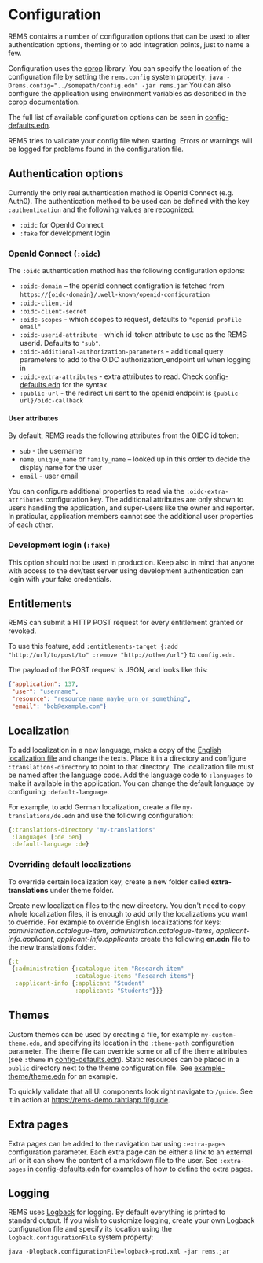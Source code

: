 # Configuration

REMS contains a number of configuration options that can be used to alter authentication options, theming or to add integration points, just to name a few.

Configuration uses the [cprop](https://github.com/tolitius/cprop) library. You can specify the location of the configuration file by setting the `rems.config` system property: `java -Drems.config="../somepath/config.edn" -jar rems.jar` You can also configure the application using environment variables as described in the cprop documentation.

The full list of available configuration options can be seen in [config-defaults.edn](https://github.com/CSCfi/rems/blob/master/resources/config-defaults.edn).

REMS tries to validate your config file when starting. Errors or warnings will be logged for problems found in the configuration file.

## Authentication options

Currently the only real authentication method is OpenId Connect (e.g. Auth0). The authentication method to be used can be defined with the key `:authentication` and the following values are recognized:

* `:oidc` for OpenId Connect
* `:fake` for development login

### OpenId Connect (`:oidc`)

The `:oidc` authentication method has the following configuration options:

* `:oidc-domain` – the openid connect configration is fetched from `https://{oidc-domain}/.well-known/openid-configuration`
* `:oidc-client-id`
* `:oidc-client-secret`
* `:oidc-scopes` - which scopes to request, defaults to `"openid profile email"`
* `:oidc-userid-attribute` – which id-token attribute to use as the REMS userid. Defaults to `"sub"`.
* `:oidc-additional-authorization-parameters` - additional query parameters to add to the OIDC authorization_endpoint url when logging in
* `:oidc-extra-attributes` - extra attributes to read. Check [config-defaults.edn](https://github.com/CSCfi/rems/blob/master/resources/config-defaults.edn) for the syntax.
* `:public-url` - the redirect uri sent to the openid endpoint is `{public-url}/oidc-callback`

#### User attributes

By default, REMS reads the following attributes from the OIDC id token:

* `sub` - the username
* `name`, `unique_name` or `family_name` – looked up in this order to decide the display name for the user
* `email` - user email

You can configure additional properties to read via the
`:oidc-extra-attributes` configuration key. The additional attributes
are only shown to users handling the application, and super-users like
the owner and reporter. In praticular, application members cannot see
the additional user properties of each other.

### Development login (`:fake`)

This option should not be used in production. Keep also in mind that anyone with access to the dev/test server using development authentication can login with your fake credentials.

## Entitlements

REMS can submit a HTTP POST request for every entitlement granted or
revoked.

To use this feature, add `:entitlements-target {:add "http://url/to/post/to" :remove "http://other/url"}` to `config.edn`.

The payload of the POST request is JSON, and looks like this:

```json
{"application": 137,
 "user": "username",
 "resource": "resource_name_maybe_urn_or_something",
 "email": "bob@example.com"}
```

## Localization

To add localization in a new language, make a copy of the [English localization file](https://github.com/CSCfi/rems/blob/master/resources/translations/en.edn) and change the texts. Place it in a directory and configure `:translations-directory` to point to that directory. The localization file must be named after the language code. Add the language code to `:languages` to make it available in the application. You can change the default language by configuring `:default-language`.

For example, to add German localization, create a file `my-translations/de.edn` and use the following configuration:

```clojure
{:translations-directory "my-translations"
 :languages [:de :en]
 :default-language :de}
```

### Overriding default localizations

To override certain localization key, create a new folder called <b>extra-translations</b> under theme folder.

Create new localization files to the new directory. You don't need to copy whole localization files, it is enough to add only the localizations
you want to override. For example to override English localizations for keys: <i>administration.catalogue-item, administration.catalogue-items, applicant-info.applicant, applicant-info.applicants</i>
create the following <b>en.edn</b> file to the new translations folder.

```clojure
{:t
 {:administration {:catalogue-item "Research item"
                   :catalogue-items "Research items"}
  :applicant-info {:applicant "Student"
                   :applicants "Students"}}}
```

## Themes

Custom themes can be used by creating a file, for example `my-custom-theme.edn`, and specifying its location in the `:theme-path` configuration parameter. The theme file can override some or all of the theme attributes (see `:theme` in [config-defaults.edn](https://github.com/CSCfi/rems/blob/master/resources/config-defaults.edn)). Static resources can be placed in a `public` directory next to the theme configuration file. See [example-theme/theme.edn](https://github.com/CSCfi/rems/blob/master/example-theme/theme.edn) for an example.

To quickly validate that all UI components look right navigate to `/guide`. See it in action at <https://rems-demo.rahtiapp.fi/guide>.

## Extra pages

Extra pages can be added to the navigation bar using `:extra-pages` configuration parameter. Each extra page can be either a link to an external url or it can show the content of a markdown file to the user. See `:extra-pages` in [config-defaults.edn](https://github.com/CSCfi/rems/blob/master/resources/config-defaults.edn) for examples of how to define the extra pages.

## Logging

REMS uses [Logback](https://logback.qos.ch/) for logging. By default everything is printed to standard output. If you wish to customize logging, create your own Logback configuration file and specify its location using the `logback.configurationFile` system property:

    java -Dlogback.configurationFile=logback-prod.xml -jar rems.jar
